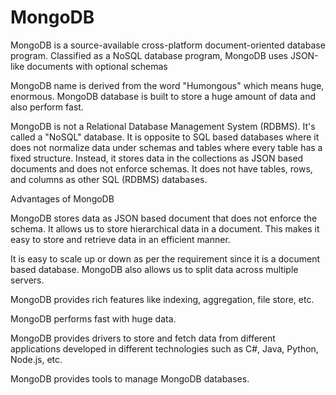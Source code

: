 # MongoDB
MongoDB is a source-available cross-platform document-oriented database program. Classified as a NoSQL database program, MongoDB uses JSON-like documents with optional schemas




MongoDB name is derived from the word "Humongous" which means huge, enormous. MongoDB database is built to store a huge amount of data and also perform fast.

MongoDB is not a Relational Database Management System (RDBMS). It's called a "NoSQL" database. It is opposite to SQL based databases where it does not normalize data under schemas and tables where every table has a fixed structure. Instead, it stores data in the collections as JSON based documents and does not enforce schemas. It does not have tables, rows, and columns as other SQL (RDBMS) databases.



Advantages of MongoDB

MongoDB stores data as JSON based document that does not enforce the schema. It allows us to store hierarchical data in a document. This makes it easy to store and retrieve data in an efficient manner.

It is easy to scale up or down as per the requirement since it is a document based database. MongoDB also allows us to split data across multiple servers.

MongoDB provides rich features like indexing, aggregation, file store, etc.

MongoDB performs fast with huge data.

MongoDB provides drivers to store and fetch data from different applications developed in different technologies such as C#, Java, Python, Node.js, etc.

MongoDB provides tools to manage MongoDB databases.
